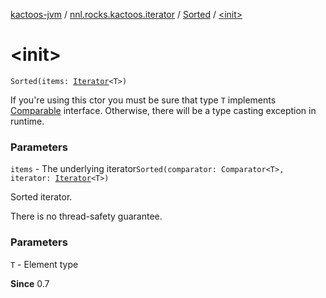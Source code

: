 [kactoos-jvm](../../index.md) / [nnl.rocks.kactoos.iterator](../index.md) / [Sorted](index.md) / [&lt;init&gt;](.)

# &lt;init&gt;

`Sorted(items: `[`Iterator`](https://kotlinlang.org/api/latest/jvm/stdlib/kotlin.collections/-iterator/index.html)`<T>)`

If you're using this ctor you must be sure that type `T`
implements [Comparable](https://kotlinlang.org/api/latest/jvm/stdlib/kotlin/-comparable/index.html) interface. Otherwise, there will be
a type casting exception in runtime.

### Parameters

`items` - The underlying iterator`Sorted(comparator: Comparator<T>, iterator: `[`Iterator`](https://kotlinlang.org/api/latest/jvm/stdlib/kotlin.collections/-iterator/index.html)`<T>)`

Sorted iterator.

There is no thread-safety guarantee.

### Parameters

`T` - Element type

**Since**
0.7

